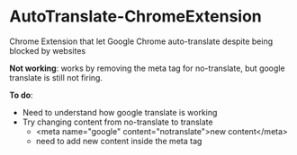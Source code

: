 # AutoTranslate-ChromeExtension
Chrome Extension that let Google Chrome auto-translate despite being blocked by websites


**Not working**: works by removing the meta tag for no-translate, but google translate is still not firing. 

**To do**:
* Need to understand how google translate is working
* Try changing content from no-translate to translate
  * \<meta name="google" content="notranslate">new content\</meta> 
  * need to add new content inside the meta tag
